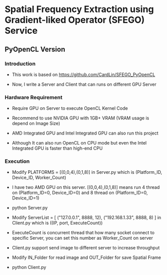 # Spatial Frequency Extraction using Gradient-liked Operator (SFEGO) Service
## PyOpenCL Version
### Introduction
- This work is based on https://github.com/CardLin/SFEGO_PyOpenCL

- Now, I write a Server and Client that can runs on different GPU Server

### Hardware Requirement
- Require GPU on Server to execute OpenCL Kernel Code

- Recommend to use NVIDIA GPU with 1GB+ VRAM (VRAM usage is depend on Image Size)

- AMD Integrated GPU and Intel Integrated GPU can also run this project

- Although It can also run OpenCL on CPU mode but even the Intel Integrated GPU is faster than high-end CPU

### Execution
- Modify PLATFORMS = [(0,0,4),(0,1,8)] in Server.py which is (Platform_ID, Device_ID, Worker_Count)

- I have two AMD GPU on this server. [(0,0,4),(0,1,8)] means run 4 thread on (Platform_ID=0, Device_ID=0) and 8 thread on (Platform_ID=0, Device_ID=1)

- python Server.py


- Modify ServerList = [ ("127.0.0.1", 8888, 12), ("192.168.1.33", 8888, 8) ] in Client.py which is ((IP, port, ExecuteCount))

- ExecuteCount is concurrent thread that how many socket connect to specific Server, you can set this number as Worker_Count on server

- Client.py support send image to different server to increase throughput

- Modify IN_Folder for read image and OUT_Folder for save Spatial Frame

- python Client.py